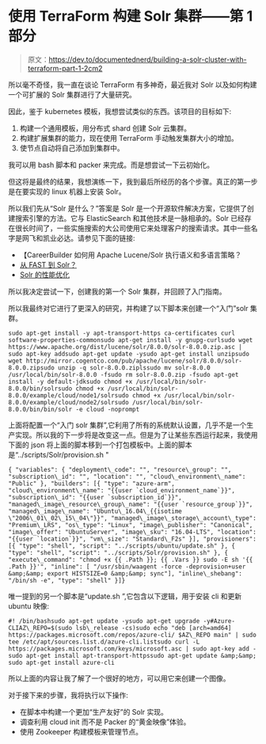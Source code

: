 # 使用 TerraForm 构建 Solr 集群——第 1 部分

> 原文：<https://dev.to/documentednerd/building-a-solr-cluster-with-terraform-part-1-2cm2>

所以毫不奇怪，我一直在谈论 TerraForm 有多神奇，最近我对 Solr 以及如何构建一个可扩展的 Solr 集群进行了大量研究。

因此，鉴于 kubernetes 模板，我想尝试类似的东西。该项目的目标如下:

1.  构建一个通用模板，用分布式 shard 创建 Solr 云集群。
2.  构建扩展集群的能力，现在使用 TerraForm 手动触发集群大小的增加。
3.  使节点自动将自己添加到集群中。

我可以用 bash 脚本和 packer 来完成。而是想尝试一下云初始化。

但这将是最终的结果，我想演练一下，我到最后所经历的各个步骤。真正的第一步是在要实现的 linux 机器上安装 Solr。

所以我们先从“Solr 是什么？”答案是 Solr 是一个开源软件解决方案，它提供了创建搜索引擎的方法。它与 ElasticSearch 和其他技术是一脉相承的。Solr 已经存在很长时间了，一些实施搜索的大公司使用它来处理客户的搜索请求。其中一些名字是网飞和凯业必达。请参见下面的链接:

*   【CareerBuilder 如何用 Apache Lucene/Solr 执行语义和多语言策略？
*   [从 FAST 到 Solr？](https://www.rosette.com/case-studies/careerbuilder/)
*   [Solr 的性能优化](https://www.youtube.com/watch?v=8L80ABTedj4&feature=youtu.be&t=935)

所以我决定尝试一下，创建我的第一个 Solr 集群，并回顾了入门指南。

所以我最终对它进行了更深入的研究，并构建了以下脚本来创建一个“入门”solr 集群。

```
sudo apt-get install -y apt-transport-https ca-certificates curl software-properties-commonsudo apt-get install -y gnupg-curlsudo wget https://www.apache.org/dist/lucene/solr/8.0.0/solr-8.0.0.zip.asc | sudo apt-key addsudo apt-get update -ysudo apt-get install unzipsudo wget http://mirror.cogentco.com/pub/apache/lucene/solr/8.0.0/solr-8.0.0.zipsudo unzip -q solr-8.0.0.ziplssudo mv solr-8.0.0 /usr/local/bin/solr-8.0.0 -fsudo rm solr-8.0.0.zip -fsudo apt-get install -y default-jdksudo chmod +x /usr/local/bin/solr-8.0.0/bin/solrsudo chmod +x /usr/local/bin/solr-8.0.0/example/cloud/node1/solrsudo chmod +x /usr/local/bin/solr-8.0.0/example/cloud/node2/solrsudo /usr/local/bin/solr-8.0.0/bin/bin/solr -e cloud -noprompt 
```

上面将配置一个“入门 solr 集群”,它利用了所有的系统默认设置，几乎不是一个生产实现。所以我的下一步将是改变这一点。但是为了让某些东西运行起来，我使用下面的 json 将上面的脚本移到一个打包模板中。上面的脚本是“../scripts/Solr/provision.sh "

```
{ "variables": { "deployment\_code": "", "resource\_group": "", "subscription\_id": "", "location": "", "cloud\_environment\_name": "Public" }, "builders": [{ "type": "azure-arm", "cloud\_environment\_name": "{{user `cloud_environment_name`}}", "subscription\_id": "{{user `subscription_id`}}", "managed\_image\_resource\_group\_name": "{{user `resource_group`}}", "managed\_image\_name": "Ubuntu\_16.04\_{{isotime \"2006\_01\_02\_15\_04\"}}", "managed\_image\_storage\_account\_type": "Premium\_LRS", "os\_type": "Linux", "image\_publisher": "Canonical", "image\_offer": "UbuntuServer", "image\_sku": "16.04-LTS", "location": "{{user `location`}}", "vm\_size": "Standard\_F2s" }], "provisioners": [{ "type": "shell", "script": "../scripts/ubuntu/update.sh" }, { "type": "shell", "script": "../scripts/Solr/provision.sh" }, { "execute\_command": "chmod +x {{ .Path }}; {{ .Vars }} sudo -E sh '{{ .Path }}'", "inline": [ "/usr/sbin/waagent -force -deprovision+user &amp;&amp; export HISTSIZE=0 &amp;&amp; sync"], "inline\_shebang": "/bin/sh -e", "type": "shell" }]} 
```

唯一提到的另一个脚本是“update.sh ”,它包含以下逻辑，用于安装 cli 和更新 ubuntu 映像:

```
#! /bin/bashsudo apt-get update -ysudo apt-get upgrade -y#Azure-CLIAZ\_REPO=$(sudo lsb\_release -cs)sudo echo "deb [arch=amd64] https://packages.microsoft.com/repos/azure-cli/ $AZ\_REPO main" | sudo tee /etc/apt/sources.list.d/azure-cli.listsudo curl -L https://packages.microsoft.com/keys/microsoft.asc | sudo apt-key add -sudo apt-get install apt-transport-httpssudo apt-get update &amp;&amp; sudo apt-get install azure-cli 
```

所以上面的内容让我了解了一个很好的地方，可以用它来创建一个图像。

对于接下来的步骤，我将执行以下操作:

*   在脚本中构建一个更加“生产友好”的 Solr 实现。
*   调查利用 cloud init 而不是 Packer 的“黄金映像”体验。
*   使用 Zookeeper 构建模板来管理节点。
